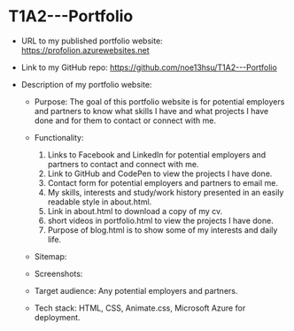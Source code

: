 # T1A2---Portfolio

- URL to my published portfolio website:
    https://profolion.azurewebsites.net

- Link to my GitHub repo:
    https://github.com/noe13hsu/T1A2---Portfolio


- Description of my portfolio website:
    - Purpose: The goal of this portfolio website is for potential employers and partners to know what skills I have and what projects I have done and for them to contact or connect with me.

    - Functionality:
        1. Links to Facebook and LinkedIn for potential employers and partners to contact and connect with me.
        2. Link to GitHub and CodePen to view the projects I have done.
        3. Contact form for potential employers and partners to email me.
        4. My skills, interests and study/work history presented in an easily readable style in about.html.
        5. Link in about.html to download a copy of my cv.
        6. short videos in portfolio.html to view the projects I have done.
        7. Purpose of blog.html is to show some of my interests and daily life.

    - Sitemap: 

    - Screenshots:

    - Target audience: Any potential employers and partners.

    - Tech stack: HTML, CSS, Animate.css, Microsoft Azure for deployment. 
